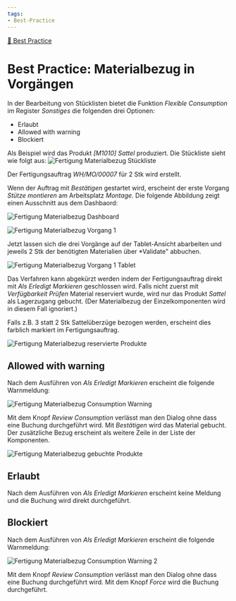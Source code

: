 ```yaml
---
tags:
- Best-Practice
---
```

[🔗 Best Practice](Best%20Practice.md)
# Best Practice: Materialbezug in Vorgängen

In der Bearbeitung von Stücklisten bietet die Funktion *Flexible Consumption* im Register *Sonstiges* die folgenden drei Optionen:
* Erlaubt
* Allowed with warning
* Blockiert

Als Beispiel wird das Produkt *[M1010] Sattel* produziert. Die Stückliste sieht wie folgt aus:
![Fertigung Materialbezug Stückliste](assets/Best%20Practice%20Materialbezug%20in%20Vorg%C3%A4ngen%20St%C3%BCckliste.png)

Der Fertigungsauftrag *WH/MO/00007* für 2 Stk wird erstellt.

Wenn der Auftrag mit *Bestätigen* gestartet wird, erscheint der erste Vorgang *Stütze montieren* am Arbeitsplatz *Montage*. Die folgende Abbildung zeigt einen Ausschnitt aus dem Dashbaord:

![Fertigung Materialbezug Dashboard](assets/Best%20Practice%20Materialbezug%20in%20Vorg%C3%A4ngen%20Dashboard.png)

![Fertigung Materialbezug Vorgang 1](assets/Best%20Practice%20Materialbezug%20in%20Vorg%C3%A4ngen%20Vorgang%201.png)

Jetzt lassen sich die drei Vorgänge auf der Tablet-Ansicht abarbeiten und jeweils 2 Stk der benötigten Materialien über *Validate" abbuchen.

![Fertigung Materialbezug Vorgang 1 Tablet](assets/Best%20Practice%20Materialbezug%20in%20Vorg%C3%A4ngen%20Vorgang%201%20Tablet.png)

Das Verfahren kann abgekürzt werden indem der Fertigungsauftrag direkt mit *Als Erledigt Markieren* geschlossen wird. Falls nicht zuerst mit *Verfügbarkeit Prüfen* Material reserviert wurde, wird nur das Produkt *Sattel* als Lagerzugang gebucht. (Der Materialbezug der Einzelkomponenten wird in diesem Fall ignoriert.)

Falls z.B. 3 statt 2 Stk Sattelüberzüge bezogen werden, erscheint dies farblich markiert im Fertigungsauftrag.

![Fertigung Materialbezug reservierte Produkte](assets/Best%20Practice%20Materialbezug%20in%20Vorg%C3%A4ngen%20reservierte%20Produkte.png)

## Allowed with warning

Nach dem Ausführen von *Als Erledigt Markieren* erscheint die folgende Warnmeldung:

![Fertigung Materialbezug Consumption Warning](assets/Best%20Practice%20Materialbezug%20in%20Vorg%C3%A4ngen%20Consumption%20Warning.png)

Mit dem Knopf *Review Consumption* verlässt man den Dialog ohne dass eine Buchung durchgeführt wird. Mit *Bestätigen* wird das Material gebucht. Der zusätzliche Bezug erscheint als weitere Zeile in der Liste der Komponenten.

![Fertigung Materialbezug gebuchte Produkte](assets/Best%20Practice%20Materialbezug%20in%20Vorg%C3%A4ngen%20gebuchte%20Produkte.png)

## Erlaubt

Nach dem Ausführen von *Als Erledigt Markieren* erscheint keine Meldung und die Buchung wird direkt durchgeführt.

## Blockiert

Nach dem Ausführen von *Als Erledigt Markieren* erscheint die folgende Warnmeldung:

![Fertigung Materialbezug Consumption Warning 2](assets/Best%20Practice%20Materialbezug%20in%20Vorg%C3%A4ngen%20Consumption%20Warning%202.png)

Mit dem Knopf *Review Consumption* verlässt man den Dialog ohne dass eine Buchung durchgeführt wird. 
Mit dem Knopf *Force* wird die Buchung durchgeführt.
